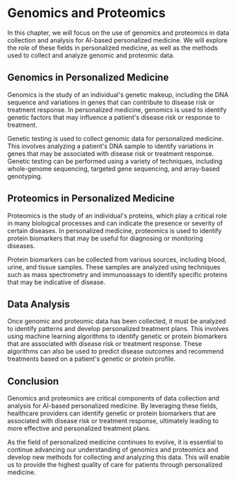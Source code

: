 Genomics and Proteomics
========================================================================================

In this chapter, we will focus on the use of genomics and proteomics in data collection and analysis for AI-based personalized medicine. We will explore the role of these fields in personalized medicine, as well as the methods used to collect and analyze genomic and proteomic data.

Genomics in Personalized Medicine
---------------------------------

Genomics is the study of an individual's genetic makeup, including the DNA sequence and variations in genes that can contribute to disease risk or treatment response. In personalized medicine, genomics is used to identify genetic factors that may influence a patient's disease risk or response to treatment.

Genetic testing is used to collect genomic data for personalized medicine. This involves analyzing a patient's DNA sample to identify variations in genes that may be associated with disease risk or treatment response. Genetic testing can be performed using a variety of techniques, including whole-genome sequencing, targeted gene sequencing, and array-based genotyping.

Proteomics in Personalized Medicine
-----------------------------------

Proteomics is the study of an individual's proteins, which play a critical role in many biological processes and can indicate the presence or severity of certain diseases. In personalized medicine, proteomics is used to identify protein biomarkers that may be useful for diagnosing or monitoring diseases.

Protein biomarkers can be collected from various sources, including blood, urine, and tissue samples. These samples are analyzed using techniques such as mass spectrometry and immunoassays to identify specific proteins that may be indicative of disease.

Data Analysis
-------------

Once genomic and proteomic data has been collected, it must be analyzed to identify patterns and develop personalized treatment plans. This involves using machine learning algorithms to identify genetic or protein biomarkers that are associated with disease risk or treatment response. These algorithms can also be used to predict disease outcomes and recommend treatments based on a patient's genetic or protein profile.

Conclusion
----------

Genomics and proteomics are critical components of data collection and analysis for AI-based personalized medicine. By leveraging these fields, healthcare providers can identify genetic or protein biomarkers that are associated with disease risk or treatment response, ultimately leading to more effective and personalized treatment plans.

As the field of personalized medicine continues to evolve, it is essential to continue advancing our understanding of genomics and proteomics and develop new methods for collecting and analyzing this data. This will enable us to provide the highest quality of care for patients through personalized medicine.
